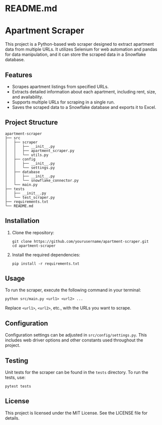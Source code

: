 # README.md

# Apartment Scraper

This project is a Python-based web scraper designed to extract apartment data from multiple URLs. It utilizes Selenium for web automation and pandas for data manipulation, and it can store the scraped data in a Snowflake database.

## Features

- Scrapes apartment listings from specified URLs.
- Extracts detailed information about each apartment, including rent, size, and availability.
- Supports multiple URLs for scraping in a single run.
- Saves the scraped data to a Snowflake database and exports it to Excel.

## Project Structure

```
apartment-scraper
├── src
│   ├── scraper
│   │   ├── __init__.py
│   │   ├── apartment_scraper.py
│   │   └── utils.py
│   ├── config
│   │   ├── __init__.py
│   │   └── settings.py
│   ├── database
│   │   ├── __init__.py
│   │   └── snowflake_connector.py
│   └── main.py
├── tests
│   ├── __init__.py
│   └── test_scraper.py
├── requirements.txt
└── README.md
```

## Installation

1. Clone the repository:
   ```
   git clone https://github.com/yourusername/apartment-scraper.git
   cd apartment-scraper
   ```

2. Install the required dependencies:
   ```
   pip install -r requirements.txt
   ```

## Usage

To run the scraper, execute the following command in your terminal:

```
python src/main.py <url1> <url2> ...
```

Replace `<url1>`, `<url2>`, etc., with the URLs you want to scrape.

## Configuration

Configuration settings can be adjusted in `src/config/settings.py`. This includes web driver options and other constants used throughout the project.

## Testing

Unit tests for the scraper can be found in the `tests` directory. To run the tests, use:

```
pytest tests
```

## License

This project is licensed under the MIT License. See the LICENSE file for details.